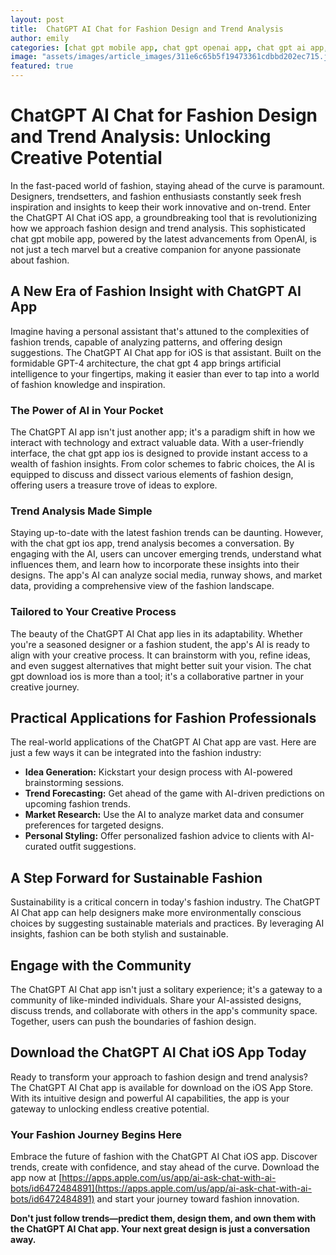```yaml
---
layout: post
title:  ChatGPT AI Chat for Fashion Design and Trend Analysis
author: emily
categories: [chat gpt mobile app, chat gpt openai app, chat gpt ai app, chat gpt app ios, chat gpt 4 app, chat gpt ios, chat gpt download ios]
image: "assets/images/article_images/311e6c65b5f19473361cdbbd202ec715.jpg"
featured: true
---
```


# ChatGPT AI Chat for Fashion Design and Trend Analysis: Unlocking Creative Potential

In the fast-paced world of fashion, staying ahead of the curve is paramount. Designers, trendsetters, and fashion enthusiasts constantly seek fresh inspiration and insights to keep their work innovative and on-trend. Enter the ChatGPT AI Chat iOS app, a groundbreaking tool that is revolutionizing how we approach fashion design and trend analysis. This sophisticated chat gpt mobile app, powered by the latest advancements from OpenAI, is not just a tech marvel but a creative companion for anyone passionate about fashion.

## A New Era of Fashion Insight with ChatGPT AI App

Imagine having a personal assistant that's attuned to the complexities of fashion trends, capable of analyzing patterns, and offering design suggestions. The ChatGPT AI Chat app for iOS is that assistant. Built on the formidable GPT-4 architecture, the chat gpt 4 app brings artificial intelligence to your fingertips, making it easier than ever to tap into a world of fashion knowledge and inspiration.

### The Power of AI in Your Pocket

The ChatGPT AI app isn't just another app; it's a paradigm shift in how we interact with technology and extract valuable data. With a user-friendly interface, the chat gpt app ios is designed to provide instant access to a wealth of fashion insights. From color schemes to fabric choices, the AI is equipped to discuss and dissect various elements of fashion design, offering users a treasure trove of ideas to explore.

### Trend Analysis Made Simple

Staying up-to-date with the latest fashion trends can be daunting. However, with the chat gpt ios app, trend analysis becomes a conversation. By engaging with the AI, users can uncover emerging trends, understand what influences them, and learn how to incorporate these insights into their designs. The app's AI can analyze social media, runway shows, and market data, providing a comprehensive view of the fashion landscape.

### Tailored to Your Creative Process

The beauty of the ChatGPT AI Chat app lies in its adaptability. Whether you're a seasoned designer or a fashion student, the app's AI is ready to align with your creative process. It can brainstorm with you, refine ideas, and even suggest alternatives that might better suit your vision. The chat gpt download ios is more than a tool; it's a collaborative partner in your creative journey.

## Practical Applications for Fashion Professionals

The real-world applications of the ChatGPT AI Chat app are vast. Here are just a few ways it can be integrated into the fashion industry:

- **Idea Generation:** Kickstart your design process with AI-powered brainstorming sessions.
- **Trend Forecasting:** Get ahead of the game with AI-driven predictions on upcoming fashion trends.
- **Market Research:** Use the AI to analyze market data and consumer preferences for targeted designs.
- **Personal Styling:** Offer personalized fashion advice to clients with AI-curated outfit suggestions.

## A Step Forward for Sustainable Fashion

Sustainability is a critical concern in today's fashion industry. The ChatGPT AI Chat app can help designers make more environmentally conscious choices by suggesting sustainable materials and practices. By leveraging AI insights, fashion can be both stylish and sustainable.

## Engage with the Community

The ChatGPT AI Chat app isn't just a solitary experience; it's a gateway to a community of like-minded individuals. Share your AI-assisted designs, discuss trends, and collaborate with others in the app's community space. Together, users can push the boundaries of fashion design.

## Download the ChatGPT AI Chat iOS App Today

Ready to transform your approach to fashion design and trend analysis? The ChatGPT AI Chat app is available for download on the iOS App Store. With its intuitive design and powerful AI capabilities, the app is your gateway to unlocking endless creative potential.

### Your Fashion Journey Begins Here

Embrace the future of fashion with the ChatGPT AI Chat iOS app. Discover trends, create with confidence, and stay ahead of the curve. Download the app now at [https://apps.apple.com/us/app/ai-ask-chat-with-ai-bots/id6472484891](https://apps.apple.com/us/app/ai-ask-chat-with-ai-bots/id6472484891) and start your journey toward fashion innovation.

**Don't just follow trends—predict them, design them, and own them with the ChatGPT AI Chat app. Your next great design is just a conversation away.**